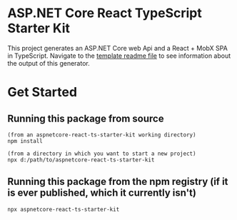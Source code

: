 # ASP.NET Core React TypeScript Starter Kit

This project generates an ASP.NET Core web Api and a React + MobX SPA in TypeScript. Navigate to the [template readme file](template/README.md) to see information about the output of this generator.


# Get Started

## Running this package from source
```
(from an aspnetcore-react-ts-starter-kit working directory)
npm install

(from a directory in which you want to start a new project)
npx d:/path/to/aspnetcore-react-ts-starter-kit
```

## Running this package from the npm registry (if it is ever published, which it currently isn't)
```
npx aspnetcore-react-ts-starter-kit
```